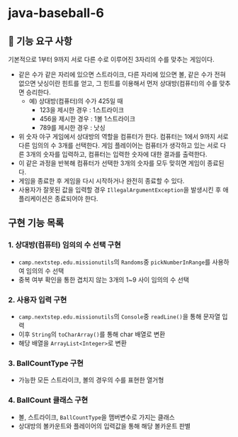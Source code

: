 # java-baseball-6
## 🚀 기능 요구 사항

기본적으로 1부터 9까지 서로 다른 수로 이루어진 3자리의 수를 맞추는 게임이다.

- 같은 수가 같은 자리에 있으면 스트라이크, 다른 자리에 있으면 볼, 같은 수가 전혀 없으면 낫싱이란 힌트를 얻고, 그 힌트를 이용해서 먼저 상대방(컴퓨터)의 수를 맞추면 승리한다.
    - 예) 상대방(컴퓨터)의 수가 425일 때
        - 123을 제시한 경우 : 1스트라이크
        - 456을 제시한 경우 : 1볼 1스트라이크
        - 789를 제시한 경우 : 낫싱
- 위 숫자 야구 게임에서 상대방의 역할을 컴퓨터가 한다. 컴퓨터는 1에서 9까지 서로 다른 임의의 수 3개를 선택한다. 게임 플레이어는 컴퓨터가 생각하고 있는 서로 다른 3개의 숫자를 입력하고, 컴퓨터는 입력한 숫자에 대한
  결과를 출력한다.
- 이 같은 과정을 반복해 컴퓨터가 선택한 3개의 숫자를 모두 맞히면 게임이 종료된다.
- 게임을 종료한 후 게임을 다시 시작하거나 완전히 종료할 수 있다.
- 사용자가 잘못된 값을 입력할 경우 `IllegalArgumentException`을 발생시킨 후 애플리케이션은 종료되어야 한다.

## 구현 기능 목록
### 1. 상대방(컴퓨터) 임의의 수 선택 구현

- `camp.nextstep.edu.missionutils`의 `Randoms`중 `pickNumberInRange`를 사용하여 임의의 수 선택
- 중복 여부 확인을 통한 겹치지 않는 3개의 1~9 사이 임의의 수 선택
### 2. 사용자 입력 구현

- `camp.nextstep.edu.missionutils`의 `Console`중 `readLine()`을 통해 문자열 입력
- 이후 `String`의 `toCharArray()`를 통해 char 배열로 변환
- 해당 배열을 `ArrayList<Integer>`로 변환
### 3. BallCountType 구현

- 가능한 모든 스트라이크, 볼의 경우의 수를 표현한 열거형
### 4. BallCount 클래스 구현

- 볼, 스트라이크, `BallCountType`을 맴버변수로 가지는 클래스
- 상대방의 볼카운트와 플레이어의 입력값을 통해 해당 볼카운트 판별